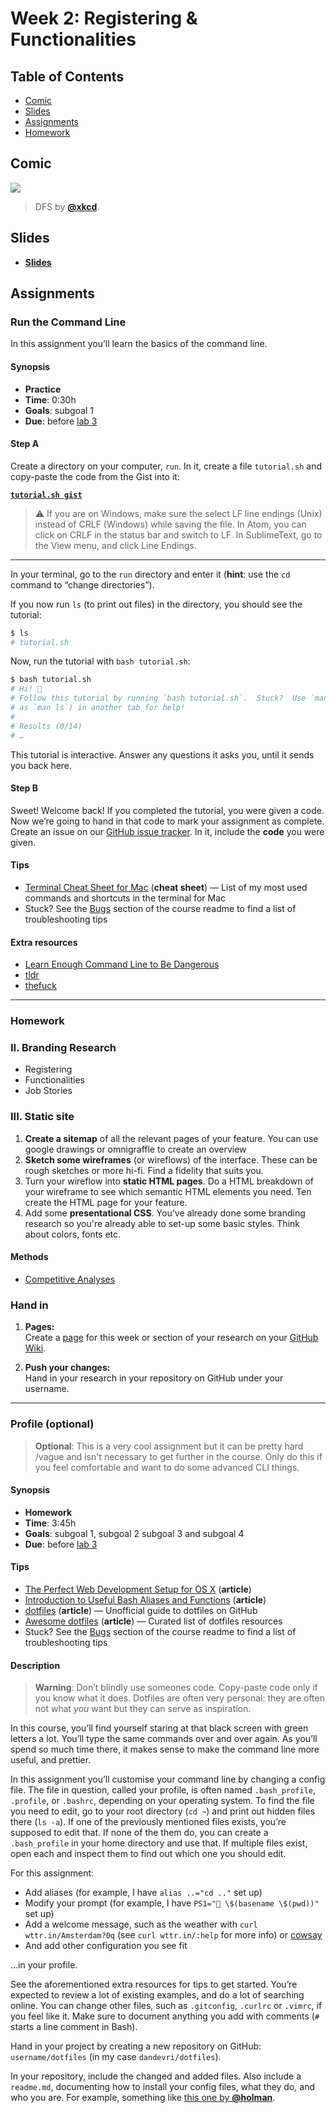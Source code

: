 # Week 2: Registering & Functionalities

## Table of Contents

*   [Comic](#comic)
*   [Slides](#slides)
*   [Assignments](#assignments)
*   [Homework](#homework)

## Comic

[![][comic-cover]][comic-link]

> DFS by [**@xkcd**][comic-author].

## Slides

*   [**Slides**][slides-lab]

## Assignments

### Run the Command Line

In this assignment you’ll learn the basics of the command line.

#### Synopsis

*   **Practice**
*   **Time**: 0:30h
*   **Goals**: subgoal 1
*   **Due**: before [lab 3][w3lab]

#### Step A

Create a directory on your computer, `run`.  In it, create a file `tutorial.sh`
and copy-paste the code from the Gist into it: 

[**`tutorial.sh gist`**](https://gist.github.com/dandevri/9568a8dff8f572a0ea67627445aca5b2)

> ⚠️ If you are on Windows, make sure the select LF line endings (Unix) instead
> of CRLF (Windows) while saving the file.  In Atom, you can click on CRLF in
> the status bar and switch to LF.  In SublimeText, go to the View menu, and
> click Line Endings.


* * *

In your terminal, go to the `run` directory and enter it (**hint**: use the
`cd` command to “change directories”).

If you now run `ls` (to print out files) in the directory, you should see the
tutorial:

```sh
$ ls
# tutorial.sh
```

Now, run the tutorial with `bash tutorial.sh`:

```sh
$ bash tutorial.sh
# Hi! 👋
# Follow this tutorial by running `bash tutorial.sh`.  Stuck?  Use `man` (such
# as `man ls`) in another tab for help!
#
# Results (0/14)
# …
```

This tutorial is interactive.  Answer any questions it asks you, until it sends
you back here.

#### Step B

Sweet!  Welcome back!  If you completed the tutorial, you were given a code.
Now we’re going to hand in that code to mark your assignment as complete.
Create an issue on our [GitHub issue tracker][issues].
In it, include the **code** you were given.

#### Tips

*   [Terminal Cheat Sheet for Mac](https://github.com/0nn0/terminal-mac-cheatsheet)
    (**cheat sheet**)
    — List of my most used commands and shortcuts in the terminal for Mac
*   Stuck?  See the [Bugs][] section of the course readme to find a list of
    troubleshooting tips

#### Extra resources

*   [Learn Enough Command Line to Be Dangerous](https://www.learnenough.com/command-line-tutorial)
*   [tldr](https://github.com/tldr-pages/tldr)
*   [thefuck](https://github.com/nvbn/thefuck#readme)

---

### Homework

### II. Branding Research

*   Registering 
*   Functionalities
*   Job Stories

### III. Static site
1. **Create a sitemap** of all the relevant pages of your feature. You can use google drawings or omnigraffle to create an overview
2. **Sketch some wireframes** (or wireflows) of the interface. These can be rough sketches or more hi-fi. Find a fidelity that suits you.
3. Turn your wireflow into **static HTML pages**. Do a HTML breakdown of your wireframe to see which semantic HTML elements you need. Ten create the HTML page for your feature.
4. Add some **presentational CSS**. You've already done some branding research so you're already able to set-up some basic styles. Think about colors, fonts etc.

#### Methods
*   [Competitive Analyses](http://cmdmethods.nl/cards/library/competitive-analysis)

### Hand in

1. **Pages:**  
Create a [page](https://guides.github.com/features/wikis/#adding-pages) for this week or section of your research on your [GitHub Wiki](https://guides.github.com/features/wikis/#creating-your-wiki). 

1. **Push your changes:**  
Hand in your research in your repository on GitHub under your username.

---

### Profile (optional)

> **Optional**: This is a very cool assignment but it can be pretty hard /vague and isn't necessary to get further in the course. Only do this if you feel comfortable and want to do some advanced CLI things. 

#### Synopsis

*   **Homework**
*   **Time**: 3:45h
*   **Goals**: subgoal 1, subgoal 2 subgoal 3 and subgoal 4
*   **Due**: before [lab 3][w3lab]

#### Tips

*   [The Perfect Web Development Setup for OS X](https://github.com/jonathanong/osx-webdev-setup)
    (**article**)
*   [Introduction to Useful Bash Aliases and Functions](https://www.digitalocean.com/community/tutorials/an-introduction-to-useful-bash-aliases-and-functions)
    (**article**)
*   [dotfiles](https://dotfiles.github.io)
    (**article**)
    — Unofficial guide to dotfiles on GitHub
*   [Awesome dotfiles](https://github.com/webpro/awesome-dotfiles)
    (**article**)
    — Curated list of dotfiles resources
*   Stuck?  See the [Bugs][] section of the course readme to find a list of
    troubleshooting tips

#### Description

> **Warning**: Don’t blindly use someones code.  Copy-paste code only if you
> know what it does.  Dotfiles are often very personal: they are often not what
> _you_ want but they can serve as inspiration.

In this course, you’ll find yourself staring at that black screen with green
letters a lot.
You’ll type the same commands over and over again.
As you’ll spend so much time there, it makes sense to make the command line
more useful, and prettier.

In this assignment you’ll customise your command line by changing a config file.
The file in question, called your profile, is often named `.bash_profile`,
`.profile`, or `.bashrc`, depending on your operating system.
To find the file you need to edit, go to your root directory (`cd ~`) and print
out hidden files there (`ls -a`).
If one of the previously mentioned files exists, you’re supposed to edit that.
If none of the them do, you can create a `.bash_profile` in your home directory
and use that.
If multiple files exist, open each and inspect them to find out which one you
should edit.

For this assignment:

*   Add aliases (for example, I have `alias ..="cd .."` set up)
*   Modify your prompt (for example, I have `PS1="🚀 \$(basename \$(pwd))"` set
    up)
*   Add a welcome message, such as the weather with `curl wttr.in/Amsterdam?0q`
    (see `curl wttr.in/:help` for more info) or [cowsay][]
*   And add other configuration you see fit

…in your profile.

See the aforementioned extra resources for tips to get started.
You’re expected to review a lot of existing examples, and do a lot of searching
online.
You can change other files, such as `.gitconfig`, `.curlrc` or `.vimrc`, if you
feel like it.
Make sure to document anything you add with comments (`#` starts a line comment
in Bash).

Hand in your project by creating a new repository on GitHub:
`username/dotfiles` (in my case `dandevri/dotfiles`).

In your repository, include the changed and added files.
Also include a `readme.md`, documenting how to install your config files, what
they do, and who you are.
For example, something like [this one by **@holman**](https://github.com/holman/dotfiles#readme).

[bugs]: readme.md#bugs

[inspiration-cover]: images/hackertyper.png

[inspiration-link]: http://hackertyper.net

[inspiration-author]: https://github.com/duiker101

[comic-cover]: https://imgs.xkcd.com/comics/dfs.png

[comic-link]: https://xkcd.com/761/

[comic-author]: https://xkcd.com

[slides-lab]: https://docs.google.com/presentation/d/1LH-Z-xazqk2nXGI8vfbknODnAN67Xn7z-KQkLCk-P10/edit?usp=sharing

[w3lab]: week-3.md#lab

[cowsay]: https://github.com/piuccio/cowsay

[issues]: https://github.com/cmda-bt/pt-course-18-19/issues/new/choose